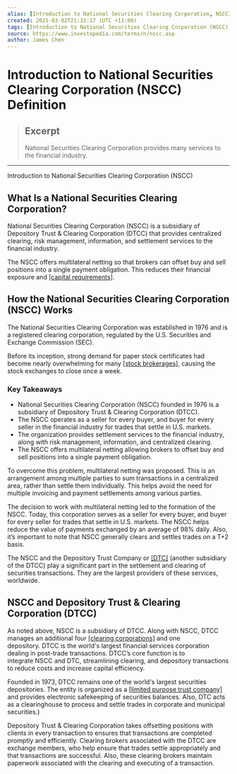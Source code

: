 ```yaml
---
alias: [Introduction to National Securities Clearing Corporation, NSCC]
created: 2021-03-02T21:32:17 (UTC +11:00)
tags: [Introduction to National Securities Clearing Corporation (NSCC) Definition, Introduction to National Securities Clearing Corporation (NSCC)]
source: https://www.investopedia.com/terms/n/nscc.asp
author: James Chen
---
```


# Introduction to National Securities Clearing Corporation (NSCC) Definition

> ## Excerpt
> National Securities Clearing Corporation provides many services to the financial industry.

---

Introduction to National Securities Clearing Corporation (NSCC)
## What Is a National Securities Clearing Corporation?

National Securities Clearing Corporation (NSCC) is a subsidiary of Depository Trust & Clearing Corporation (DTCC) that provides centralized clearing, risk management, information, and settlement services to the financial industry.

The NSCC offers multilateral netting so that brokers can offset buy and sell positions into a single payment obligation. This reduces their financial exposure and [[capital requirements]](https://www.investopedia.com/terms/c/capitalrequirement.asp).

## How the National Securities Clearing Corporation (NSCC) Works

The National Securities Clearing Corporation was established in 1976 and is a registered clearing corporation, regulated by the U.S. Securities and Exchange Commission (SEC).

Before its inception, strong demand for paper stock certificates had become nearly overwhelming for many [[stock brokerages]](https://www.investopedia.com/terms/s/stockbroker.asp), causing the stock exchanges to close once a week.

### Key Takeaways

-   National Securities Clearing Corporation (NSCC) founded in 1976 is a subsidiary of Depository Trust & Clearing Corporation (DTCC).
-   The NSCC operates as a seller for every buyer, and buyer for every seller in the financial industry for trades that settle in U.S. markets.
-   The organization provides settlement services to the financial industry, along with risk management, information, and centralized clearing.
-   The NSCC offers multilateral netting allowing brokers to offset buy and sell positions into a single payment obligation.

To overcome this problem, multilateral netting was proposed. This is an arrangement among multiple parties to sum transactions in a centralized area, rather than settle them individually. This helps avoid the need for multiple invoicing and payment settlements among various parties.

The decision to work with multilateral netting led to the formation of the NSCC. Today, this corporation serves as a seller for every buyer, and buyer for every seller for trades that settle in U.S. markets. The NSCC helps reduce the value of payments exchanged by an average of 98% daily. Also, it’s important to note that NSCC generally clears and settles trades on a T+2 basis.

The NSCC and the Depository Trust Company or [[DTC]](https://www.investopedia.com/terms/d/dtc.asp) (another subsidiary of the DTCC) play a significant part in the settlement and clearing of securities transactions. They are the largest providers of these services, worldwide.

## NSCC and Depository Trust & Clearing Corporation (DTCC)

As noted above, NSCC is a subsidiary of DTCC. Along with NSCC, DTCC manages an additional four [[clearing corporations]](https://www.investopedia.com/terms/c/clearingcorporation.asp) and one depository. DTCC is the world's largest financial services corporation dealing in post-trade transactions. DTCC’s core function is to integrate NSCC and DTC, streamlining clearing, and depository transactions to reduce costs and increase capital efficiency.

Founded in 1973, DTCC remains one of the world's largest securities depositories. The entity is organized as a [[limited purpose trust company]](https://www.investopedia.com/terms/l/limited-purpose-trust-company.asp) and provides electronic safekeeping of securities balances. Also, DTC acts as a clearinghouse to process and settle trades in corporate and municipal securities.)

Depository Trust & Clearing Corporation takes offsetting positions with clients in every transaction to ensures that transactions are completed promptly and efficiently. Clearing brokers associated with the DTCC are exchange members, who help ensure that trades settle appropriately and that transactions are successful. Also, these clearing brokers maintain paperwork associated with the clearing and executing of a transaction.
